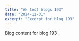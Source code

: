 ```yaml
---
title: "Ak test blogs 193"
date: "2024-12-31"
excerpt: "Excerpt for blog 193"
---
```


Blog content for blog 193